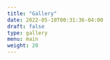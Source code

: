 ```yaml
---
title: "Gallery"
date: 2022-05-10T00:31:36-04:00
draft: false
type: gallery
menu: main
weight: 20
---
```



